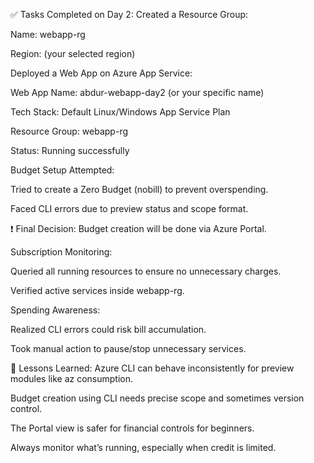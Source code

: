 ✅ Tasks Completed on Day 2:
Created a Resource Group:

Name: webapp-rg

Region: (your selected region)

Deployed a Web App on Azure App Service:

Web App Name: abdur-webapp-day2 (or your specific name)

Tech Stack: Default Linux/Windows App Service Plan

Resource Group: webapp-rg

Status: Running successfully

Budget Setup Attempted:

Tried to create a Zero Budget (nobill) to prevent overspending.

Faced CLI errors due to preview status and scope format.

❗ Final Decision: Budget creation will be done via Azure Portal.

Subscription Monitoring:

Queried all running resources to ensure no unnecessary charges.

Verified active services inside webapp-rg.

Spending Awareness:

Realized CLI errors could risk bill accumulation.

Took manual action to pause/stop unnecessary services.

🧠 Lessons Learned:
Azure CLI can behave inconsistently for preview modules like az consumption.

Budget creation using CLI needs precise scope and sometimes version control.

The Portal view is safer for financial controls for beginners.

Always monitor what’s running, especially when credit is limited.